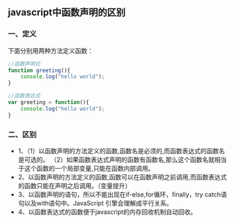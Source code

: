 ## javascript中函数声明的区别

### 一、定义
下面分别用两种方法定义函数：

```javascript
//函数声明式
function greeting(){
    console.log("hello world");  
}

//函数表达式
var greeting = function(){
    console.log("hello world"); 
}
```

### 二、区别
+ 1、（1）以函数声明的方法定义的函数,函数名是必须的,而函数表达式的函数名是可选的。
   （2）如果函数表达式声明的函数有函数名,那么这个函数名就相当于这个函数的一个局部变量,只能在函数内部调用。
+ 2、以函数声明的方法定义的函数,函数可以在函数声明之前调用,而函数表达式的函数只能在声明之后调用。（变量提升）
+ 3、以函数声明的语句，所以不能出现在if-else,for循环，finally，try catch语句以及with语句中。JavaScript 引擎会理解成平行关系。
+ 4、以函数表达式的函数便于javascript的内存回收机制自动回收。
